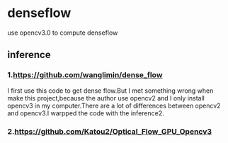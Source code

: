 # denseflow
use opencv3.0 to compute denseflow
## inference
### 1.https://github.com/wanglimin/dense_flow
I first use this code to get dense flow.But I met something wrong when make this project,because the author use opencv2 and I only install opencv3 in my computer.There are a lot of differences between opencv2 and opencv3.I warpped the code with the inference2.
### 2.https://github.com/Katou2/Optical_Flow_GPU_Opencv3
